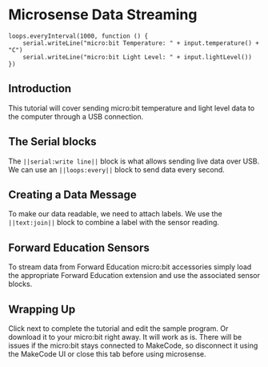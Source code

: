# Microsense Data Streaming

```template
loops.everyInterval(1000, function () {
    serial.writeLine("micro:bit Temperature: " + input.temperature() + "C")
    serial.writeLine("micro:bit Light Level: " + input.lightLevel())
})
```

## Introduction

This tutorial will cover sending micro:bit temperature and light level data 
to the computer through a USB connection.


## The Serial blocks

The ``||serial:write line||`` block is what allows sending live data over USB.
We can use an ``||loops:every||`` block to send data every second.

## Creating a Data Message

To make our data readable, we need to attach labels.
We use the ``||text:join||`` block to combine a label with the sensor reading.

## Forward Education Sensors

To stream data from Forward Education micro:bit accessories
simply load the appropriate Forward Education extension
and use the associated sensor blocks.

## Wrapping Up

Click next to complete the tutorial and edit the sample program.
Or download it to your micro:bit right away. It will work as is.
There will be issues if the micro:bit stays connected to MakeCode,
so disconnect it using the MakeCode UI or close this tab before using microsense.
